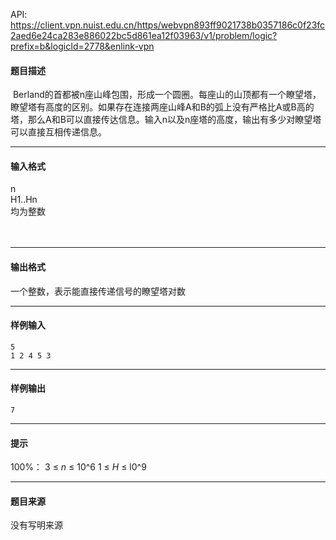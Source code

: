 API: https://client.vpn.nuist.edu.cn/https/webvpn893ff9021738b0357186c0f23fc2aed6e24ca283e886022bc5d861ea12f03963/v1/problem/logic?prefix=b&logicId=2778&enlink-vpn

#### 题目描述

 Berland的首都被n座山峰包围，形成一个圆圈。每座山的山顶都有一个瞭望塔，瞭望塔有高度的区别。如果存在连接两座山峰A和B的弧上没有严格比A或B高的塔，那么A和B可以直接传达信息。输入n以及n座塔的高度，输出有多少对瞭望塔可以直接互相传递信息。

---

#### 输入格式

n  
H1..Hn  
均为整数  
   
 

---

#### 输出格式

一个整数，表示能直接传递信号的瞭望塔对数  

---

#### 样例输入
```
5
1 2 4 5 3

```

---

#### 样例输出
```
7
```

---

#### 提示

100%： 3 ≤ _n_ ≤ 10^6 1 ≤ _H_ ≤ l0^9

---

#### 题目来源

没有写明来源